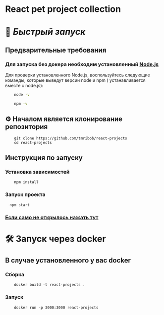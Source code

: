 # React pet project collection

# 🚀 *Быстрый запуск*

## Предварительные требования

### Для запуска без докера необходим установленный [Node.js](https://nodejs.org/)

Для проверки установленного Node.js, воспользуйтесь следующие команды, которые выведут версии node и npm (
устанавливается вместе с node.js):

```bash
    node -v 
   ```

```bash
    npm -v
  ```

## ⚙️ Началом является клонирование репозитория

```
    git clone https://github.com/tmribob/react-projects
    cd react-projects
```

## Инструкция по запуску

### Установка зависимостей

```
    npm install
```

### Запуск проекта

```
  npm start
```

### [Если само не открылось нажать тут](http://localhost:3000)

# 🛠 Запуск через docker

## В случае установленного у вас docker

### Сборка

``` 
    docker build -t react-projects .
```
### Запуск
``` 
    docker run -p 3000:3000 react-projects
```

